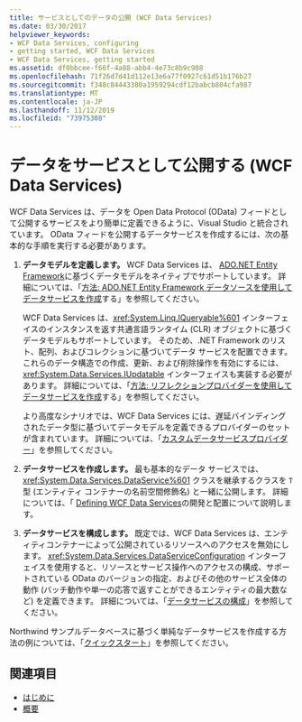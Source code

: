 ```yaml
---
title: サービスとしてのデータの公開 (WCF Data Services)
ms.date: 03/30/2017
helpviewer_keywords:
- WCF Data Services, configuring
- getting started, WCF Data Services
- WCF Data Services, getting started
ms.assetid: df0bbcee-f66f-4a88-abb4-4e73c8b9c908
ms.openlocfilehash: 71f26d7d41d112e13e6a77f0927c61d51b176b27
ms.sourcegitcommit: f348c84443380a1959294cdf12babcb804cfa987
ms.translationtype: MT
ms.contentlocale: ja-JP
ms.lasthandoff: 11/12/2019
ms.locfileid: "73975308"
---
```

# <a name="expose-your-data-as-a-service-wcf-data-services"></a>データをサービスとして公開する (WCF Data Services)

WCF Data Services は、データを Open Data Protocol (OData) フィードとして公開するサービスをより簡単に定義できるように、Visual Studio と統合されています。 OData フィードを公開するデータサービスを作成するには、次の基本的な手順を実行する必要があります。

1. **データモデルを定義します。** WCF Data Services は、 [ADO.NET Entity Framework](../adonet/ef/index.md)に基づくデータモデルをネイティブでサポートしています。 詳細については、「[方法: ADO.NET Entity Framework データソースを使用してデータサービスを作成](create-a-data-service-using-an-adonet-ef-data-wcf.md)する」を参照してください。

     WCF Data Services は、<xref:System.Linq.IQueryable%601> インターフェイスのインスタンスを返す共通言語ランタイム (CLR) オブジェクトに基づくデータモデルもサポートしています。 そのため、.NET Framework のリスト、配列、およびコレクションに基づいてデータ サービスを配置できます。 これらのデータ構造での作成、更新、および削除操作を有効にするには、<xref:System.Data.Services.IUpdatable> インターフェイスも実装する必要があります。 詳細については、「[方法: リフレクションプロバイダーを使用してデータサービスを作成](create-a-data-service-using-rp-wcf-data-services.md)する」を参照してください。

     より高度なシナリオでは、WCF Data Services には、遅延バインディングされたデータ型に基づいてデータモデルを定義できるプロバイダーのセットが含まれています。 詳細については、「[カスタムデータサービスプロバイダー](custom-data-service-providers-wcf-data-services.md)」を参照してください。

2. **データサービスを作成します。** 最も基本的なデータ サービスでは、 <xref:System.Data.Services.DataService%601> クラスを継承するクラスを `T` 型 (エンティティ コンテナーの名前空間修飾名) と一緒に公開します。 詳細については、「 [Defining WCF Data Services](defining-wcf-data-services.md)の開発と配置について説明します。

3. **データサービスを構成します。** 既定では、WCF Data Services は、エンティティコンテナーによって公開されているリソースへのアクセスを無効にします。 <xref:System.Data.Services.DataServiceConfiguration> インターフェイスを使用すると、リソースとサービス操作へのアクセスの構成、サポートされている OData のバージョンの指定、およびその他のサービス全体の動作 (バッチ動作や単一の応答で返すことができるエンティティの最大数など) を定義できます。 詳細については、「[データサービスの構成](configuring-the-data-service-wcf-data-services.md)」を参照してください。

Northwind サンプルデータベースに基づく単純なデータサービスを作成する方法の例については、「[クイックスタート](quickstart-wcf-data-services.md)」を参照してください。

## <a name="see-also"></a>関連項目

- [はじめに](getting-started-with-wcf-data-services.md)
- [概要](wcf-data-services-overview.md)
